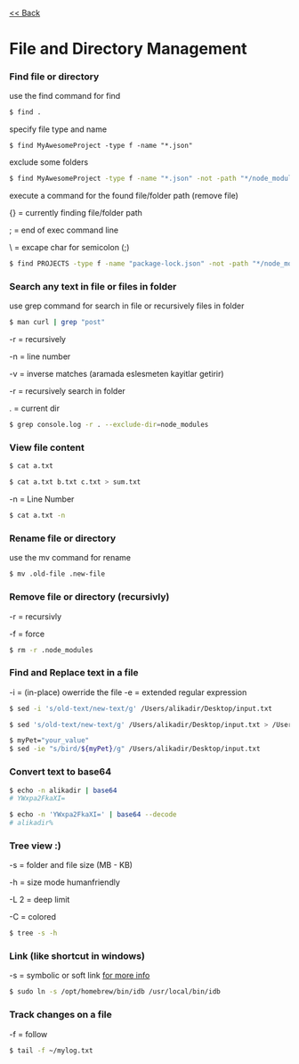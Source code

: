 [<< Back](README.md)

# File and Directory Management

### Find file or directory
use the find command for find
```bash
$ find .
```
specify file type and name
```
$ find MyAwesomeProject -type f -name "*.json"
```
exclude some folders
```bash
$ find MyAwesomeProject -type f -name "*.json" -not -path "*/node_modules/*"
```
execute a command for the found file/folder path (remove file)

{} = currently finding file/folder path

; = end of exec command line

\ = excape char for semicolon (;)
```bash
$ find PROJECTS -type f -name "package-lock.json" -not -path "*/node_modules/*" -exec rm {} \; 
```

### Search any text in file or files in folder
use grep command for search in file or recursively files in folder
```bash
$ man curl | grep "post"
```
-r = recursively

-n = line number

-v = inverse matches (aramada eslesmeten kayitlar getirir)

-r = recursively search in folder

. = current dir
```bash
$ grep console.log -r . --exclude-dir=node_modules
```

### View file content
```bash
$ cat a.txt
```
```bash
$ cat a.txt b.txt c.txt > sum.txt
```
-n = Line Number 
```bash
$ cat a.txt -n
```


### Rename file or directory
use the mv command for rename
```bash
$ mv .old-file .new-file   
```

### Remove file or directory (recursivly)
-r = recursivly

-f = force
```bash
$ rm -r .node_modules  
```

### Find and Replace text in a file
-i = (in-place) owerride the file 
-e = extended regular expression
```bash
$ sed -i 's/old-text/new-text/g' /Users/alikadir/Desktop/input.txt
```
```bash
$ sed 's/old-text/new-text/g' /Users/alikadir/Desktop/input.txt > /Users/alikadir/Desktop/input_changed.txt
```
```bash
$ myPet="your_value"
$ sed -ie "s/bird/${myPet}/g" /Users/alikadir/Desktop/input.txt
```

### Convert text to base64
```bash
$ echo -n alikadir | base64
# YWxpa2FkaXI=

$ echo -n 'YWxpa2FkaXI=' | base64 --decode
# alikadir%
```


### Tree view :)
-s = folder and file size (MB - KB)

-h = size mode humanfriendly

-L 2 = deep limit 

-C = colored

```bash
$ tree -s -h 
```

### Link (like shortcut in windows)

-s = symbolic or soft link [for more info](https://linuxize.com/post/how-to-create-symbolic-links-in-linux-using-the-ln-command/)

```bash
$ sudo ln -s /opt/homebrew/bin/idb /usr/local/bin/idb
```

### Track changes on a file
-f = follow
```bash
$ tail -f ~/mylog.txt
```
